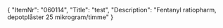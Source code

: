 {
  "ItemNr": "060114",
  "Title": "test",
  "Description": "Fentanyl ratiopharm, depotplåster 25 mikrogram/timme"
}